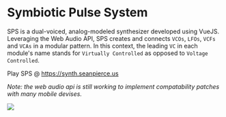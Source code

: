# Symbiotic Pulse System
SPS is a dual-voiced, analog-modeled synthesizer developed using VueJS. Leveraging the Web Audio API, SPS creates and connects `VCOs`, `LFOs`, `VCFs` and `VCAs` in a modular pattern. In this context, the leading `VC` in each module's name stands for `Virtually Controlled` as opposed to `Voltage Controlled`.

Play SPS @ https://synth.seanpierce.us

_Note: the web audio api is still working to implement compatability patches with many mobile devises._

<img src="https://user-images.githubusercontent.com/15679739/50743305-572f4c80-11d3-11e9-9275-ee16ab598e8c.png">

